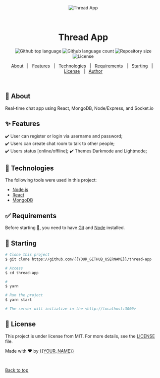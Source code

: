 <div align="center" id="top"> 
  <img src="./.github/app.gif" alt="Thread App" />

  &#xa0;

  <!-- <a href="https://threadapp.netlify.app">Demo</a> -->
</div>

<h1 align="center">Thread App</h1>

<p align="center">
  <img alt="Github top language" src="https://img.shields.io/github/languages/top/{{YOUR_GITHUB_USERNAME}}/thread-app?color=56BEB8">

  <img alt="Github language count" src="https://img.shields.io/github/languages/count/{{YOUR_GITHUB_USERNAME}}/thread-app?color=56BEB8">

  <img alt="Repository size" src="https://img.shields.io/github/repo-size/{{YOUR_GITHUB_USERNAME}}/thread-app?color=56BEB8">

  <img alt="License" src="https://img.shields.io/github/license/{{YOUR_GITHUB_USERNAME}}/thread-app?color=56BEB8">

  <!-- <img alt="Github issues" src="https://img.shields.io/github/issues/{{YOUR_GITHUB_USERNAME}}/thread-app?color=56BEB8" /> -->

  <!-- <img alt="Github forks" src="https://img.shields.io/github/forks/{{YOUR_GITHUB_USERNAME}}/thread-app?color=56BEB8" /> -->

  <!-- <img alt="Github stars" src="https://img.shields.io/github/stars/{{YOUR_GITHUB_USERNAME}}/thread-app?color=56BEB8" /> -->
</p>

<!-- Status -->

<!-- <h4 align="center"> 
	🚧  Thread App 🚀 Under construction...  🚧
</h4> 

<hr> -->

<p align="center">
  <a href="#dart-about">About</a> &#xa0; | &#xa0; 
  <a href="#sparkles-features">Features</a> &#xa0; | &#xa0;
  <a href="#rocket-technologies">Technologies</a> &#xa0; | &#xa0;
  <a href="#white_check_mark-requirements">Requirements</a> &#xa0; | &#xa0;
  <a href="#checkered_flag-starting">Starting</a> &#xa0; | &#xa0;
  <a href="#memo-license">License</a> &#xa0; | &#xa0;
  <a href="https://github.com/{{YOUR_GITHUB_USERNAME}}" target="_blank">Author</a>
</p>

<br>

## :dart: About ##

Real-time chat app using React, MongoDB, Node/Express, and Socket.io

## :sparkles: Features ##

:heavy_check_mark: User can register or login via username and password;\
:heavy_check_mark: Users can create chat room to talk to other people;\
:heavy_check_mark: Users status [online/offline];
:heavy_check_mark: Themes Darkmode and Lightmode;


## :rocket: Technologies ##

The following tools were used in this project:

- [Node.js](https://nodejs.org/en/)
- [React](https://pt-br.reactjs.org/)
- [MongoDB](https://www.mongodb.com)

## :white_check_mark: Requirements ##

Before starting :checkered_flag:, you need to have [Git](https://git-scm.com) and [Node](https://nodejs.org/en/) installed.

## :checkered_flag: Starting ##

```bash
# Clone this project
$ git clone https://github.com/{{YOUR_GITHUB_USERNAME}}/thread-app

# Access
$ cd thread-app

# 
$ yarn

# Run the project
$ yarn start

# The server will initialize in the <http://localhost:3000>
```

## :memo: License ##

This project is under license from MIT. For more details, see the [LICENSE](LICENSE.md) file.


Made with :heart: by <a href="https://github.com/{{YOUR_GITHUB_USERNAME}}" target="_blank">{{YOUR_NAME}}</a>

&#xa0;

<a href="#top">Back to top</a>
